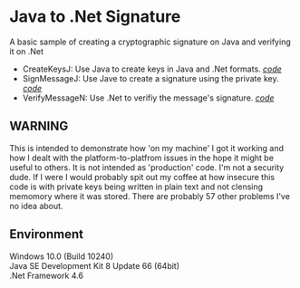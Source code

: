 # Java to .Net Signature

A basic sample of creating a cryptographic signature on Java and verifying 
it on .Net

  - CreateKeysJ: Use Java to create keys in Java and .Net formats. _[code](/CreateKeysJ/src/Main.java)_
  - SignMessageJ: Use Jave to create a signature using the private key. _[code](/SignMessageJ/src/Main.java)_
  - VerifyMessageN: Use .Net to verifiy the message's signature. _[code](/VerifyMessageN/Program.cs)_


## WARNING

This is intended to demonstrate how 'on my machine' I got it working and
how I dealt with the platform-to-platfrom issues in the hope it might be
useful to others.  It is not intended as 'production' code. I'm not a
security dude.  If I were I would probably spit out my coffee at how
insecure this code is with private keys being written in plain text and 
not clensing memomory where it was stored.  There are probably 57 other
problems I've no idea about.


## Environment

Windows 10.0 (Build 10240)  
Java SE Development Kit 8 Update 66 (64bit)  
.Net Framework 4.6  